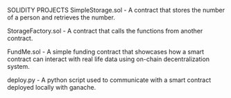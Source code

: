 SOLIDITY PROJECTS
SimpleStorage.sol - A contract that stores the  number of a person  and retrieves the number.

StorageFactory.sol - A contract that calls the functions from another contract.

FundMe.sol - A simple funding contract that showcases how a smart contract can interact with real life data using on-chain decentralization system.

deploy.py - A python script used to communicate with a smart contract deployed locally with ganache. 

